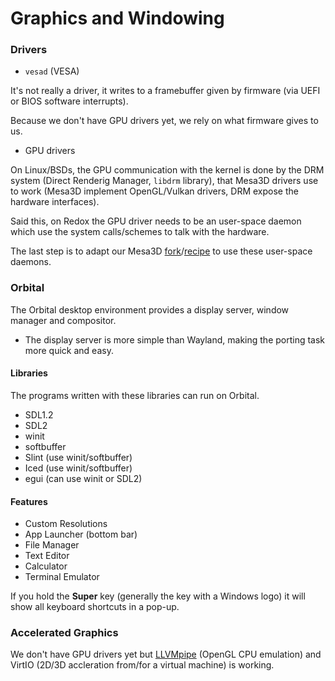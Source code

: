 # Graphics and Windowing

### Drivers

- `vesad` (VESA)

It's not really a driver, it writes to a framebuffer given by firmware (via UEFI or BIOS software interrupts).

Because we don't have GPU drivers yet, we rely on what firmware gives to us.

- GPU drivers

On Linux/BSDs, the GPU communication with the kernel is done by the DRM system (Direct Renderig Manager, `libdrm` library), that Mesa3D drivers use to work (Mesa3D implement OpenGL/Vulkan drivers, DRM expose the hardware interfaces).

Said this, on Redox the GPU driver needs to be an user-space daemon which use the system calls/schemes to talk with the hardware.

The last step is to adapt our Mesa3D [fork](https://gitlab.redox-os.org/redox-os/mesa)/[recipe](https://gitlab.redox-os.org/redox-os/cookbook/-/blob/master/recipes/mesa/recipe.toml) to use these user-space daemons.

### Orbital

The Orbital desktop environment provides a display server, window manager and compositor.

- The display server is more simple than Wayland, making the porting task more quick and easy.

#### Libraries

The programs written with these libraries can run on Orbital.

- SDL1.2
- SDL2
- winit
- softbuffer
- Slint (use winit/softbuffer)
- Iced (use winit/softbuffer)
- egui (can use winit or SDL2)

#### Features

- Custom Resolutions
- App Launcher (bottom bar)
- File Manager
- Text Editor
- Calculator
- Terminal Emulator

If you hold the **Super** key (generally the key with a Windows logo) it will show all keyboard shortcuts in a pop-up.

### Accelerated Graphics

We don't have GPU drivers yet but [LLVMpipe](https://docs.mesa3d.org/drivers/llvmpipe.html) (OpenGL CPU emulation) and VirtIO (2D/3D accleration from/for a virtual machine) is working.

